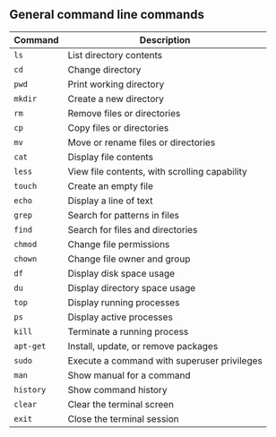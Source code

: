 ## General command line commands 

| **Command**           | **Description**                               |
|-----------------------|-----------------------------------------------|
| `ls`                  | List directory contents                       |
| `cd`                  | Change directory                              |
| `pwd`                 | Print working directory                       |
| `mkdir`               | Create a new directory                        |
| `rm`                  | Remove files or directories                   |
| `cp`                  | Copy files or directories                     |
| `mv`                  | Move or rename files or directories           |
| `cat`                 | Display file contents                         |
| `less`                | View file contents, with scrolling capability |
| `touch`               | Create an empty file                          |
| `echo`                | Display a line of text                        |
| `grep`                | Search for patterns in files                  |
| `find`                | Search for files and directories              |
| `chmod`               | Change file permissions                       |
| `chown`               | Change file owner and group                   |
| `df`                  | Display disk space usage                      |
| `du`                  | Display directory space usage                 |
| `top`                 | Display running processes                     |
| `ps`                  | Display active processes                      |
| `kill`                | Terminate a running process                   |
| `apt-get`             | Install, update, or remove packages           |
| `sudo`                | Execute a command with superuser privileges   |
| `man`                 | Show manual for a command                     |
| `history`             | Show command history                          |
| `clear`               | Clear the terminal screen                     |
| `exit`                | Close the terminal session                    |
